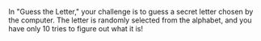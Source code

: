 In "Guess the Letter," your challenge is to guess a secret letter chosen by the computer.
The letter is randomly selected from the alphabet, and you have only 10 tries to figure out what it is!
